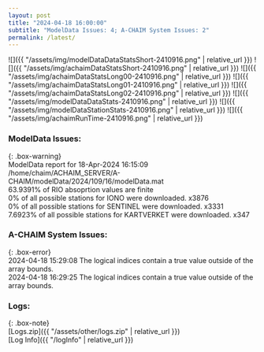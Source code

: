 ```yaml
---
layout: post
title: "2024-04-18 16:00:00"
subtitle: "ModelData Issues: 4; A-CHAIM System Issues: 2"
permalink: /latest/
---
```


![]({{ "/assets/img/modelDataDataStatsShort-2410916.png" | relative_url }})
![]({{ "/assets/img/achaimDataStatsShort-2410916.png" | relative_url }})
![]({{ "/assets/img/achaimDataStatsLong00-2410916.png" | relative_url }})
![]({{ "/assets/img/achaimDataStatsLong01-2410916.png" | relative_url }})
![]({{ "/assets/img/achaimDataStatsLong02-2410916.png" | relative_url }})
![]({{ "/assets/img/modelDataDataStats-2410916.png" | relative_url }})
![]({{ "/assets/img/modelDataStationStats-2410916.png" | relative_url }})
![]({{ "/assets/img/achaimRunTime-2410916.png" | relative_url }})


### ModelData Issues:  
  
{: .box-warning}  
 ModelData report for 18-Apr-2024 16:15:09   
 /home/chaim/ACHAIM_SERVER/A-CHAIM/modelData/2024/109/16/modelData.mat   
 63.9391% of RIO absoprtion values are finite   
 0% of all possible stations for IONO were downloaded. x3876   
 0% of all possible stations for SENTINEL were downloaded. x3331   
 7.6923% of all possible stations for KARTVERKET were downloaded. x347   
  
### A-CHAIM System Issues:  
  
{: .box-error}  
2024-04-18 15:29:08 The logical indices contain a true value outside of the array bounds.  
2024-04-18 16:29:25 The logical indices contain a true value outside of the array bounds.  

### Logs:  
  
{: .box-note}  
[Logs.zip]({{ "/assets/other/logs.zip" | relative_url }})  
[Log Info]({{ "/logInfo" | relative_url }})  
